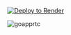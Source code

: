 [![Deploy to Render](https://render.com/images/deploy-to-render-button.svg)](https://render.com/deploy?repo=https://github.com/dgv/goapprtc)

![goapprtc](https://github.com/dgv/goapprtc/blob/master/images/goapprtc.gif)
